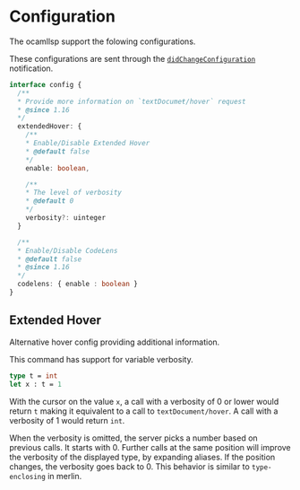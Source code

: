 # Configuration

The ocamllsp support the folowing configurations.

These configurations are sent through the
[`didChangeConfiguration`](https://microsoft.github.io/language-server-protocol/specifications/lsp/3.17/specification/#workspace_didChangeConfiguration)
notification.

```ts
interface config {
  /**
  * Provide more information on `textDocumeŧ/hover` request
  * @since 1.16
  */
  extendedHover: {
    /**
    * Enable/Disable Extended Hover
    * @default false
    */
    enable: boolean,

    /**
    * The level of verbosity
    * @default 0
    */
    verbosity?: uinteger
  }

  /**
  * Enable/Disable CodeLens
  * @default false
  * @since 1.16
  */
  codelens: { enable : boolean }
}
```

## Extended Hover

Alternative hover config providing additional information.

This command has support for variable verbosity.

```ocaml
type t = int
let x : t = 1
```

With the cursor on the value `x`, a call with a verbosity of 0 or lower would
return `t` making it equivalent to a call to `textDocument/hover`. A call with
a verbosity of 1 would return `int`.

When the verbosity is omitted, the server picks a number based on previous
calls. It starts with 0. Further calls at the same position will improve the
verbosity of the displayed type, by expanding aliases. If the position changes,
the verbosity goes back to 0. This behavior is similar to `type-enclosing` in
merlin.
